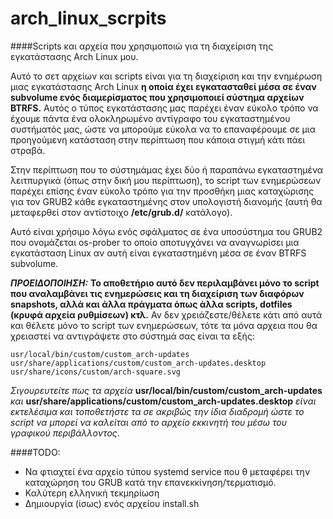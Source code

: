 arch_linux_scrpits
==================

####Scripts και αρχεία που χρησιμοποιώ για τη διαχείριση της εγκατάστασης Arch Linux μου.

Αυτό το σετ αρχείων και scripts είναι για τη διαχείριση και την ενημέρωση μιας εγκατάστασης Arch Linux **η οποία έχει εγκατασταθεί μέσα σε έναν subvolume ενός διαμερίσματος που χρησιμοποιεί σύστημα αρχείων BTRFS.**
Αυτός ο τύπος εγκατάστασης μας παρέχει έναν εύκολο τρόπο να έχουμε πάντα ένα ολοκληρωμένο αντίγραφο του εγκαταστημένου συστήματός μας, ώστε να μπορούμε εύκολα να το επαναφέρουμε σε μια προηγούμενη κατάσταση στην περίπτωση που κάποια στιγμή κάτι πάει στραβά.

Στην περίπτωση που το σύστημάμας έχει δύο ή παραπάνω εγκαταστημένα λειτπυργικά (όπως στην δική μου περίπτωση), το script των ενημερώσεων παρέχει επίσης έναν εύκολο τρόπο για την προσθήκη μιας καταχώρισης για τον GRUB2 κάθε εγκαταστημένης στον υπολογιστή διανομής (αυτή θα μεταφερθεί στον αντίστοιχο **/etc/grub.d/** κατάλογο).

Αυτό είναι χρήσιμο λόγω ενός σφάλματος σε ένα υποσύστημα του GRUB2 που  ονομάζεται os-prober το οποίο αποτυγχάνει να αναγνωρίσει μια εγκατάσταση Linux αν αυτή είναι εγκαταστημένη μέσα σε έναν BTRFS subvolume.

**_ΠΡΟΕΙΔΟΠΟΙΗΣΗ:_**
**Το αποθετήριο αυτό δεν περιλαμβάνει μόνο το script που αναλαμβάνει τις ενημερώσεις και τη διαχείριση των διαφόρων snapshots, αλλά και άλλα πράγματα όπως άλλα scripts, dotfiles (κρυφά αρχεία ρυθμίσεων) κτλ.**
Αν δεν χρειάζεστε/θέλετε  κάτι από αυτά και θέλετε μόνο το script των ενημερώσεων, τότε τα μόνα αρχεια που θα χρειαστεί να αντιγράψετε στο σύστημά σας είναι τα εξής:

    usr/local/bin/custom/custom_arch-updates
    usr/share/applications/custom/custom_arch-updates.desktop
    usr/share/icons/custom/arch-square.svg

_Σιγουρευτείτε πως τα αρχεία_ **usr/local/bin/custom/custom_arch-updates** _και_ **usr/share/applications/custom/custom_arch-updates.desktop** _είναι εκτελέσιμα και τοποθετήστε τα σε ακριβώς την ίδια διαδρομή ώστε το script να μπορεί να καλείται από το αρχείο εκκινητή του μέσω του γραφικού περιβάλλοντος_.

####TODO:
* Να φτιαχτεί ένα αρχείο τύπου systemd service που θ μεταφέρει την καταχώρηση του GRUB κατά την επανεκκίνηση/τερματισμό.
* Καλύτερη ελληνική τεκμηρίωση
* Δημιουργία (ίσως) ενός αρχείου install.sh
